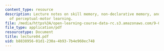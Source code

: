 ```yaml
---
content_type: resource
description: Lecture notes on skill memory, non-declarative memory, and properties
  of perceptual-motor learning.
file: /media/https%3A/open-learning-course-data-rc.s3.amazonaws.com/9-03-neural-basis-of-learning-and-memory-fall-2007/b883895601d1230a4b937b4e960ec748_lecture04.pdf
file_type: application/pdf
resourcetype: Document
title: lecture04.pdf
uid: b8838956-01d1-230a-4b93-7b4e960ec748
---
```

